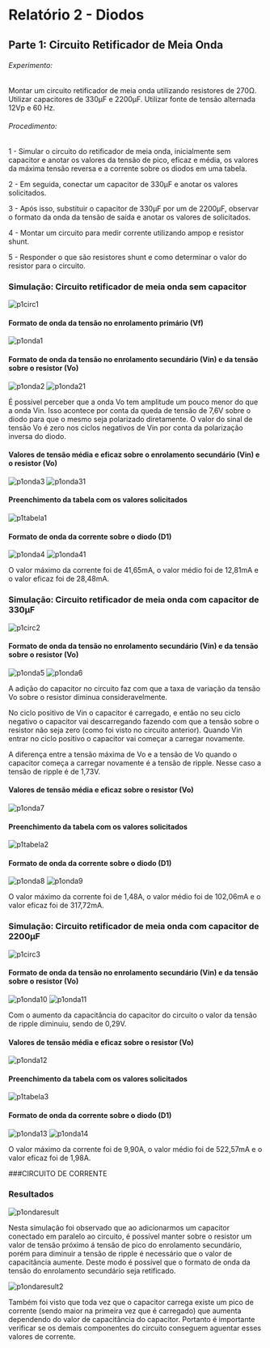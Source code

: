 # Relatório 2 - Diodos

## Parte 1: Circuito Retificador de Meia Onda

###### Experimento:

Montar um circuito retificador de meia onda utilizando resistores de 270Ω.
Utilizar capacitores de 330μF e 2200μF.
Utilizar fonte de tensão alternada 12Vp e 60 Hz.

###### Procedimento:

1 - Simular o circuito do retificador de meia onda, inicialmente sem capacitor e anotar os valores da tensão de pico, eficaz e média, os valores da máxima tensão reversa e a corrente sobre os diodos em uma tabela.

2 - Em seguida, conectar um capacitor de 330μF e anotar os valores solicitados.

3 - Após isso, substituir o capacitor de 330μF por um de 2200μF, observar o formato da onda da tensão de saída e anotar os valores de solicitados.

4 - Montar um circuito para medir corrente utilizando ampop e resistor shunt.

5 - Responder o que são resistores shunt e como determinar o valor do resistor para o circuito.

### Simulação: Circuito retificador de meia onda sem capacitor

![p1circ1](/resources/images/relat2/p1circ1.jpg)

#### Formato de onda da tensão no enrolamento primário (Vf)

![p1onda1](/resources/images/relat2/p1onda1.jpg)

#### Formato de onda da tensão no enrolamento secundário (Vin) e da tensão sobre o resistor (Vo)

![p1onda2](/resources/images/relat2/p1onda2.jpg)
![p1onda21](/resources/images/relat2/p1onda21.jpg)

É possível perceber que a onda Vo tem amplitude um pouco menor do que a onda Vin. Isso acontece por conta da queda de tensão de 7,6V sobre o diodo para que o mesmo seja polarizado diretamente. O valor do sinal de tensão Vo é zero nos ciclos negativos de Vin por conta da polarização inversa do diodo.

#### Valores de tensão média e eficaz sobre o enrolamento secundário (Vin) e o resistor (Vo)
![p1onda3](/resources/images/relat2/p1onda3.jpg)
![p1onda31](/resources/images/relat2/p1onda31.jpg)

#### Preenchimento da tabela com os valores solicitados
![p1tabela1](/resources/images/relat2/p1tabela1.jpg)

#### Formato de onda da corrente sobre o diodo (D1)
![p1onda4](/resources/images/relat2/p1onda4.jpg)
![p1onda41](/resources/images/relat2/p1onda41.jpg)

O valor máximo da corrente foi de 41,65mA, o valor médio foi de 12,81mA e o valor eficaz foi de 28,48mA.

### Simulação: Circuito retificador de meia onda com capacitor de 330μF
![p1circ2](/resources/images/relat2/p1circ2.jpg)

#### Formato de onda da tensão no enrolamento secundário (Vin) e da tensão sobre o resistor (Vo)
![p1onda5](/resources/images/relat2/p1onda5.jpg)
![p1onda6](/resources/images/relat2/p1onda6.jpg)

A adição do capacitor no circuito faz com que a taxa de variação da tensão Vo sobre o resistor diminua consideravelmente.

No ciclo positivo de Vin o capacitor é carregado, e então no seu ciclo negativo o capacitor vai descarregando fazendo com que a tensão sobre o resistor não seja zero (como foi visto no circuito anterior). Quando Vin entrar no ciclo positivo o capacitor vai começar a carregar novamente.

A diferença entre a tensão máxima de Vo e a tensão de Vo quando o capacitor começa a carregar novamente é a tensão de ripple. Nesse caso a tensão de ripple é de 1,73V.

#### Valores de tensão média e eficaz sobre o resistor (Vo)
![p1onda7](/resources/images/relat2/p1onda7.jpg)

#### Preenchimento da tabela com os valores solicitados
![p1tabela2](/resources/images/relat2/p1tabela2.jpg)

#### Formato de onda da corrente sobre o diodo (D1)
![p1onda8](/resources/images/relat2/p1onda8.jpg)
![p1onda9](/resources/images/relat2/p1onda9.jpg)

O valor máximo da corrente foi de 1,48A, o valor médio foi de 102,06mA e o valor eficaz foi de 317,72mA.

### Simulação: Circuito retificador de meia onda com capacitor de 2200μF
![p1circ3](/resources/images/relat2/p1circ3.jpg)

#### Formato de onda da tensão no enrolamento secundário (Vin) e da tensão sobre o resistor (Vo)
![p1onda10](/resources/images/relat2/p1onda10.jpg)
![p1onda11](/resources/images/relat2/p1onda11.jpg)

Com o aumento da capacitância do capacitor do circuito o valor da tensão de ripple diminuiu, sendo de 0,29V.

#### Valores de tensão média e eficaz sobre o resistor (Vo)
![p1onda12](/resources/images/relat2/p1onda12.jpg)

#### Preenchimento da tabela com os valores solicitados
![p1tabela3](/resources/images/relat2/p1tabela3.jpg)

#### Formato de onda da corrente sobre o diodo (D1)
![p1onda13](/resources/images/relat2/p1onda13.jpg)
![p1onda14](/resources/images/relat2/p1onda14.jpg)

O valor máximo da corrente foi de 9,90A, o valor médio foi de 522,57mA e o valor eficaz foi de 1,98A.

###CIRCUITO DE CORRENTE

### Resultados
![p1ondaresult](/resources/images/relat2/p1ondaresult.jpg)

Nesta simulação foi observado que ao adicionarmos um capacitor conectado em paralelo ao circuito, é possível manter sobre o resistor um valor de tensão próximo á tensão de pico do enrolamento secundário, porém para diminuir a tensão de ripple é necessário que o valor de capacitância aumente. Deste modo é possível que o formato de onda da tensão do enrolamento secundário seja retificado.

![p1ondaresult2](/resources/images/relat2/p1ondaresult2.jpg)

Também foi visto que toda vez que o capacitor carrega existe um pico de corrente (sendo maior na primeira vez que é carregado) que aumenta dependendo do valor de capacitância do capacitor. Portanto é importante verificar se os demais componentes do circuito conseguem aguentar esses valores de corrente.
